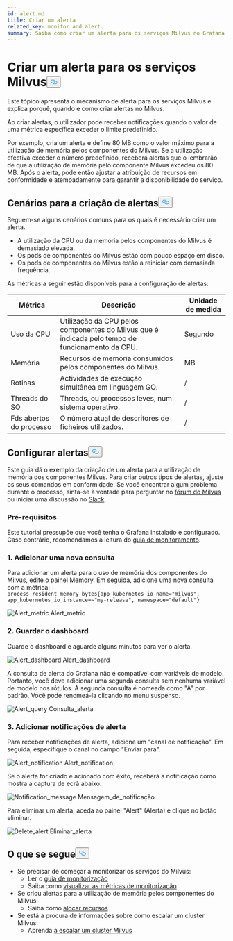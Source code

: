 ```yaml
---
id: alert.md
title: Criar um alerta
related_key: monitor and alert.
summary: Saiba como criar um alerta para os serviços Milvus no Grafana.
---
```

<h1 id="Create-an-Alert-for-Milvus-Services" class="common-anchor-header">Criar um alerta para os serviços Milvus<button data-href="#Create-an-Alert-for-Milvus-Services" class="anchor-icon" translate="no">
      <svg translate="no"
        aria-hidden="true"
        focusable="false"
        height="20"
        version="1.1"
        viewBox="0 0 16 16"
        width="16"
      >
        <path
          fill="#0092E4"
          fill-rule="evenodd"
          d="M4 9h1v1H4c-1.5 0-3-1.69-3-3.5S2.55 3 4 3h4c1.45 0 3 1.69 3 3.5 0 1.41-.91 2.72-2 3.25V8.59c.58-.45 1-1.27 1-2.09C10 5.22 8.98 4 8 4H4c-.98 0-2 1.22-2 2.5S3 9 4 9zm9-3h-1v1h1c1 0 2 1.22 2 2.5S13.98 12 13 12H9c-.98 0-2-1.22-2-2.5 0-.83.42-1.64 1-2.09V6.25c-1.09.53-2 1.84-2 3.25C6 11.31 7.55 13 9 13h4c1.45 0 3-1.69 3-3.5S14.5 6 13 6z"
        ></path>
      </svg>
    </button></h1><p>Este tópico apresenta o mecanismo de alerta para os serviços Milvus e explica porquê, quando e como criar alertas no Milvus.</p>
<p>Ao criar alertas, o utilizador pode receber notificações quando o valor de uma métrica específica exceder o limite predefinido.</p>
<p>Por exemplo, cria um alerta e define 80 MB como o valor máximo para a utilização de memória pelos componentes do Milvus. Se a utilização efectiva exceder o número predefinido, receberá alertas que o lembrarão de que a utilização de memória pelo componente Milvus excedeu os 80 MB. Após o alerta, pode então ajustar a atribuição de recursos em conformidade e atempadamente para garantir a disponibilidade do serviço.</p>
<h2 id="Scenarios-for-creating-alerts" class="common-anchor-header">Cenários para a criação de alertas<button data-href="#Scenarios-for-creating-alerts" class="anchor-icon" translate="no">
      <svg translate="no"
        aria-hidden="true"
        focusable="false"
        height="20"
        version="1.1"
        viewBox="0 0 16 16"
        width="16"
      >
        <path
          fill="#0092E4"
          fill-rule="evenodd"
          d="M4 9h1v1H4c-1.5 0-3-1.69-3-3.5S2.55 3 4 3h4c1.45 0 3 1.69 3 3.5 0 1.41-.91 2.72-2 3.25V8.59c.58-.45 1-1.27 1-2.09C10 5.22 8.98 4 8 4H4c-.98 0-2 1.22-2 2.5S3 9 4 9zm9-3h-1v1h1c1 0 2 1.22 2 2.5S13.98 12 13 12H9c-.98 0-2-1.22-2-2.5 0-.83.42-1.64 1-2.09V6.25c-1.09.53-2 1.84-2 3.25C6 11.31 7.55 13 9 13h4c1.45 0 3-1.69 3-3.5S14.5 6 13 6z"
        ></path>
      </svg>
    </button></h2><p>Seguem-se alguns cenários comuns para os quais é necessário criar um alerta.</p>
<ul>
<li>A utilização da CPU ou da memória pelos componentes do Milvus é demasiado elevada.</li>
<li>Os pods de componentes do Milvus estão com pouco espaço em disco.</li>
<li>Os pods de componentes do Milvus estão a reiniciar com demasiada frequência.</li>
</ul>
<p>As métricas a seguir estão disponíveis para a configuração de alertas:</p>
<table>
<thead>
<tr><th>Métrica</th><th>Descrição</th><th>Unidade de medida</th></tr>
</thead>
<tbody>
<tr><td>Uso da CPU</td><td>Utilização da CPU pelos componentes do Milvus que é indicada pelo tempo de funcionamento da CPU.</td><td>Segundo</td></tr>
<tr><td>Memória</td><td>Recursos de memória consumidos pelos componentes do Milvus.</td><td>MB</td></tr>
<tr><td>Rotinas</td><td>Actividades de execução simultânea em linguagem GO.</td><td>/</td></tr>
<tr><td>Threads do SO</td><td>Threads, ou processos leves, num sistema operativo.</td><td>/</td></tr>
<tr><td>Fds abertos do processo</td><td>O número atual de descritores de ficheiros utilizados.</td><td>/</td></tr>
</tbody>
</table>
<h2 id="Set-up-alerts" class="common-anchor-header">Configurar alertas<button data-href="#Set-up-alerts" class="anchor-icon" translate="no">
      <svg translate="no"
        aria-hidden="true"
        focusable="false"
        height="20"
        version="1.1"
        viewBox="0 0 16 16"
        width="16"
      >
        <path
          fill="#0092E4"
          fill-rule="evenodd"
          d="M4 9h1v1H4c-1.5 0-3-1.69-3-3.5S2.55 3 4 3h4c1.45 0 3 1.69 3 3.5 0 1.41-.91 2.72-2 3.25V8.59c.58-.45 1-1.27 1-2.09C10 5.22 8.98 4 8 4H4c-.98 0-2 1.22-2 2.5S3 9 4 9zm9-3h-1v1h1c1 0 2 1.22 2 2.5S13.98 12 13 12H9c-.98 0-2-1.22-2-2.5 0-.83.42-1.64 1-2.09V6.25c-1.09.53-2 1.84-2 3.25C6 11.31 7.55 13 9 13h4c1.45 0 3-1.69 3-3.5S14.5 6 13 6z"
        ></path>
      </svg>
    </button></h2><p>Este guia dá o exemplo da criação de um alerta para a utilização de memória dos componentes Milvus. Para criar outros tipos de alertas, ajuste os seus comandos em conformidade. Se você encontrar algum problema durante o processo, sinta-se à vontade para perguntar no <a href="https://discuss.milvus.io/">fórum do Milvus</a> ou iniciar uma discussão no <a href="https://join.slack.com/t/milvusio/shared_invite/zt-e0u4qu3k-bI2GDNys3ZqX1YCJ9OM~GQ">Slack</a>.</p>
<h3 id="Prerequisites" class="common-anchor-header">Pré-requisitos</h3><p>Este tutorial pressupõe que você tenha o Grafana instalado e configurado. Caso contrário, recomendamos a leitura do <a href="/docs/pt/monitor.md">guia de monitoramento</a>.</p>
<h3 id="1-Add-a-new-query" class="common-anchor-header">1. Adicionar uma nova consulta</h3><p>Para adicionar um alerta para o uso de memória dos componentes do Milvus, edite o painel Memory. Em seguida, adicione uma nova consulta com a métrica: <code translate="no">process_resident_memory_bytes{app_kubernetes_io_name=&quot;milvus&quot;, app_kubernetes_io_instance=~&quot;my-release&quot;, namespace=&quot;default&quot;}</code></p>
<p>
  
   <span class="img-wrapper"> <img translate="no" src="/docs/v2.6.x/assets/alert_metric.png" alt="Alert_metric" class="doc-image" id="alert_metric" />
   </span> <span class="img-wrapper"> <span>Alert_metric</span> </span></p>
<h3 id="2-Save-the-dashboard" class="common-anchor-header">2. Guardar o dashboard</h3><p>Guarde o dashboard e aguarde alguns minutos para ver o alerta.</p>
<p>
  
   <span class="img-wrapper"> <img translate="no" src="/docs/v2.6.x/assets/alert_dashboard.png" alt="Alert_dashboard" class="doc-image" id="alert_dashboard" />
   </span> <span class="img-wrapper"> <span>Alert_dashboard</span> </span></p>
<p>A consulta de alerta do Grafana não é compatível com variáveis de modelo. Portanto, você deve adicionar uma segunda consulta sem nenhuma variável de modelo nos rótulos. A segunda consulta é nomeada como "A" por padrão. Você pode renomeá-la clicando no menu suspenso.</p>
<p>
  
   <span class="img-wrapper"> <img translate="no" src="/docs/v2.6.x/assets/alert_query.png" alt="Alert_query" class="doc-image" id="alert_query" />
   </span> <span class="img-wrapper"> <span>Consulta_alerta</span> </span></p>
<h3 id="3-Add-alert-notifications" class="common-anchor-header">3. Adicionar notificações de alerta</h3><p>Para receber notificações de alerta, adicione um "canal de notificação". Em seguida, especifique o canal no campo "Enviar para".</p>
<p>
  
   <span class="img-wrapper"> <img translate="no" src="/docs/v2.6.x/assets/alert_notification.png" alt="Alert_notification" class="doc-image" id="alert_notification" />
   </span> <span class="img-wrapper"> <span>Alert_notification</span> </span></p>
<p>Se o alerta for criado e acionado com êxito, receberá a notificação como mostra a captura de ecrã abaixo.</p>
<p>
  
   <span class="img-wrapper"> <img translate="no" src="/docs/v2.6.x/assets/notification_message.png" alt="Notification_message" class="doc-image" id="notification_message" />
   </span> <span class="img-wrapper"> <span>Mensagem_de_notificação</span> </span></p>
<p>Para eliminar um alerta, aceda ao painel "Alert" (Alerta) e clique no botão eliminar.</p>
<p>
  
   <span class="img-wrapper"> <img translate="no" src="/docs/v2.6.x/assets/delete_alert.png" alt="Delete_alert" class="doc-image" id="delete_alert" />
   </span> <span class="img-wrapper"> <span>Eliminar_alerta</span> </span></p>
<h2 id="Whats-next" class="common-anchor-header">O que se segue<button data-href="#Whats-next" class="anchor-icon" translate="no">
      <svg translate="no"
        aria-hidden="true"
        focusable="false"
        height="20"
        version="1.1"
        viewBox="0 0 16 16"
        width="16"
      >
        <path
          fill="#0092E4"
          fill-rule="evenodd"
          d="M4 9h1v1H4c-1.5 0-3-1.69-3-3.5S2.55 3 4 3h4c1.45 0 3 1.69 3 3.5 0 1.41-.91 2.72-2 3.25V8.59c.58-.45 1-1.27 1-2.09C10 5.22 8.98 4 8 4H4c-.98 0-2 1.22-2 2.5S3 9 4 9zm9-3h-1v1h1c1 0 2 1.22 2 2.5S13.98 12 13 12H9c-.98 0-2-1.22-2-2.5 0-.83.42-1.64 1-2.09V6.25c-1.09.53-2 1.84-2 3.25C6 11.31 7.55 13 9 13h4c1.45 0 3-1.69 3-3.5S14.5 6 13 6z"
        ></path>
      </svg>
    </button></h2><ul>
<li>Se precisar de começar a monitorizar os serviços do Milvus:<ul>
<li>Ler o <a href="/docs/pt/monitor.md">guia de monitorização</a></li>
<li>Saiba como <a href="/docs/pt/visualize.md">visualizar as métricas de monitorização</a></li>
</ul></li>
<li>Se criou alertas para a utilização de memória pelos componentes do Milvus:<ul>
<li>Saiba como <a href="/docs/pt/allocate.md#standalone">alocar recursos</a></li>
</ul></li>
<li>Se está à procura de informações sobre como escalar um cluster Milvus:<ul>
<li>Aprenda <a href="/docs/pt/scaleout.md">a escalar um cluster Milvus</a></li>
</ul></li>
</ul>
